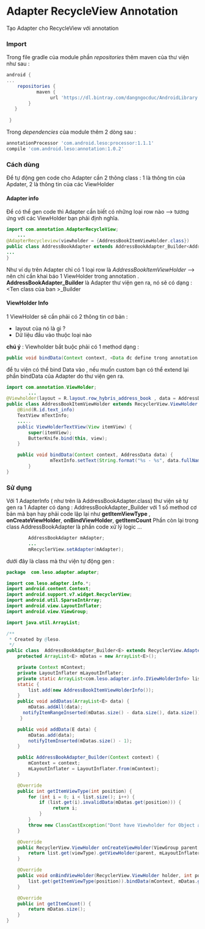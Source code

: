 #  Adapter RecycleView Annotation
Tạo Adapter cho RecycleView với annotation 
### Import 
Trong file gradle của module phần _repositories_ thêm maven của thư viện như sau : 
```groovy 
android {
...
    repositories {
           maven {
                url 'https://dl.bintray.com/dangngocduc/AndroidLibrary'
        }
   } 
   
 }
```

Trong  _dependencies_ của module thêm 2 dòng sau :
```groovy
annotationProcessor 'com.android.leso:processor:1.1.1'
compile 'com.android.leso:annotation:1.0.2'
```
### Cách dùng
Để tự động gen code cho Adapter cần 2 thông class :  1 là thông tin của Apdater, 2 là thông tin của các ViewHolder
#### Adapter info 
Để có thể gen code thì Adapter cần biết có những loại row nào --> tương ứng với các ViewHolder bạn phải định nghĩa.
```java
import com.annotation.AdapterRecycleView;
	...
@AdapterRecycleview(viewholder = {AddressBookItemViewHolder.class})
public class AddressBookAdapter extends AddressBookAdapter_Builder<AddressData> {
...
}
```
Như ví dụ trên Adapter chỉ có 1 loại row là _AddressBookItemViewHolder_ --> nên chỉ cần khai báo 1 ViewHolder trong annotation .
__AddressBookAdapter_Builder__ là Adapter thư viện gen ra, nó sẽ có dạng : <Ten class của ban >_Builder 

#### ViewHolder Info
1 ViewHolder sẽ cần phải có 2 thông tin cơ bản :
- layout của nó là gì ?
- Dữ liệu đầu vào thuộc loại nào
 
__chú ý__ : Viewholder bắt buộc phải có 1 method dạng : 
```java
public void bindData(Context context, <Data đc define trong annotation @Viewholder> content)
```
để tu viện có thể bind Data vào , nếu muốn custom bạn có thể extend lại phần bindData của Adapter do thư viện gen ra.
```java
import com.annotation.ViewHolder;
		...
@Viewholder(layout = R.layout.row_hybris_address_book , data = AddressData.class)
public class AddressBookItemViewHolder extends RecyclerView.ViewHolder {
	@Bind(R.id.text_info)
    TextView mTextInfo;
    .....
	public ViewHolderTextView(View itemView) {
		super(itemView);
		ButterKnife.bind(this, view);
	}

	public void bindData(Context context, AddressData data) {
		        mTextInfo.setText(String.format("%s - %s", data.fullName, data.phone));
		}
}
```
### Sử dụng 
Với 1 AdapterInfo ( như trên là AddressBookAdapter.class) thư viện sẽ tự gen ra 1 Adapter có dạng : AddressBookAdapter_Builder với 1 số method cơ bản mà bạn hay phải code lặp lại như __getItemViewType__ , __onCreateViewHolder__, __onBindViewHolder__, __getItemCount__ Phần còn lại trong class AddressBookAdapter là phần code xử lý logic ...
```java
        AddressBookAdapter mAdapter;
        ...
        mRecyclerView.setAdapter(mAdapter);
```
dưới đây là class mà thư viện tự động gen : 
```java
package  com.leso.adapter.adapter;

import com.leso.adapter.info.*;
import android.content.Context;
import android.support.v7.widget.RecyclerView;
import android.util.SparseIntArray;
import android.view.LayoutInflater;
import android.view.ViewGroup;

import java.util.ArrayList;

/**
 * Created by @leso.
 */
public class  AddressBookAdapter_Builder<E> extends RecyclerView.Adapter {
    protected ArrayList<E> mDatas = new ArrayList<E>();

    private Context mContext;
    private LayoutInflater mLayoutInflater;
    private static ArrayList<com.leso.adapter.info.IViewHolderInfo> list = new ArrayList<>();
    static {
        list.add(new AddressBookItemViewHolderInfo());
    }
    public void addDatas(ArrayList<E> data) {
        mDatas.addAll(data);
      notifyItemRangeInserted(mDatas.size() - data.size(), data.size());
     }

    public void addData(E data) {
        mDatas.add(data);
        notifyItemInserted(mDatas.size() - 1);
    }

    public AddressBookAdapter_Builder(Context context) {
        mContext = context;
        mLayoutInflater = LayoutInflater.from(mContext);
    }

    @Override
    public int getItemViewType(int position) {
        for (int i = 0; i < list.size(); i++) {
            if (list.get(i).invalidData(mDatas.get(position))) {
                 return i;
            }
        }
        throw new ClassCastException("Dont have Viewholder for Object at : " + position);
    }

    @Override
    public RecyclerView.ViewHolder onCreateViewHolder(ViewGroup parent, int viewType) {
        return list.get(viewType).getViewHolder(parent, mLayoutInflater);
    }

    @Override
    public void onBindViewHolder(RecyclerView.ViewHolder holder, int position) {
        list.get(getItemViewType(position)).bindData(mContext, mDatas.get(position), holder);
    }

    @Override
    public int getItemCount() {
        return mDatas.size();
    }
}
```

